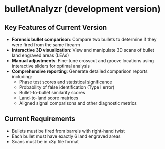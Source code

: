 # bulletAnalyzr (development version)

## Key Features of Current Version

* **Forensic bullet comparison**: Compare two bullets to determine if they were fired from the same firearm
* **Interactive 3D visualization**: View and manipulate 3D scans of bullet land engraved areas (LEAs)
* **Manual adjustments**: Fine-tune crosscut and groove locations using interactive sliders for optimal analysis
* **Comprehensive reporting**: Generate detailed comparison reports including:
  - Phase test scores and statistical significance
  - Probability of false identification (Type I error)
  - Bullet-to-bullet similarity scores
  - Land-to-land score matrices
  - Aligned signal comparisons and other diagnostic metrics

## Current Requirements

* Bullets must be fired from barrels with right-hand twist
* Each bullet must have exactly 6 land engraved areas
* Scans must be in x3p file format